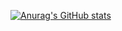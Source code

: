 [![Anurag's GitHub stats](https://github-readme-stats.vercel.app/api?username=SchmitLeonardo?count_private=true&show_icons=true&theme=onedark)](https://github.com/SchmitLeonardo/github-readme-stats)
